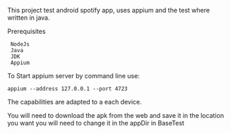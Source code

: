 This project test android spotify app, uses appium
and the test where written in java.

Prerequisites

     NodeJs
     Java
     JDK
     Appium

To Start appium server by command line use:

    appium --address 127.0.0.1 --port 4723

The capabilities are adapted to a each device.

You will need to download the apk from the web and save it in the location you want you will need to change it in the
appDir in BaseTest
